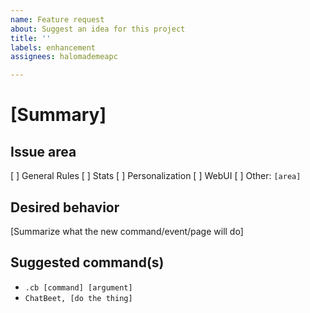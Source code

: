 ```yaml
---
name: Feature request
about: Suggest an idea for this project
title: ''
labels: enhancement
assignees: halomademeapc

---
```


# [Summary]

## Issue area
[ ] General Rules
[ ] Stats
[ ] Personalization
[ ] WebUI
[ ] Other:  `[area]`

## Desired behavior
[Summarize what the new command/event/page will do]

## Suggested command(s)
* ```.cb [command] [argument]```
* ```ChatBeet, [do the thing]```
